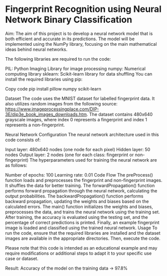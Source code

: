 # Fingerprint Recognition using Neural Network Binary Classification

Aim: The aim of this project is to develop a neural network model that is both efficient and accurate in its predictions. The model will be implemented using the NumPy library, focusing on the main mathematical ideas behind neural networks.

The following libraries are required to run the code:

PIL: Python Imaging Library for image processing
numpy: Numerical computing library
sklearn: Scikit-learn library for data shuffling
You can install the required libraries using pip:

Copy code
pip install pillow numpy scikit-learn

Dataset
The code uses the MNIST dataset for labelled fingerprint data. It also utilizes random images from the following source: https://www.imageprocessingplace.com/DIP-3E/dip3e_book_images_downloads.htm. The dataset contains 480x640 grayscale images, where index 0 represents a fingerprint and index 1 represents a non-fingerprint.

Neural Network Configuration
The neural network architecture used in this code consists of:

Input layer: 480x640 nodes (one node for each pixel)
Hidden layer: 50 nodes
Output layer: 2 nodes (one for each class: fingerprint or non-fingerprint)
The hyperparameters used for training the neural network are as follows:

Number of epochs: 100
Learning rate: 0.01
Code Flow
The preProcess() function loads and preprocesses the fingerprint and non-fingerprint images. It shuffles the data for better training.
The forwardPropagation() function performs forward propagation through the neural network, calculating the output probabilities.
The backwardPropagation() function performs backward propagation, updating the weights and biases based on the calculated errors.
The main() function initializes the weights and biases, preprocesses the data, and trains the neural network using the training set.
After training, the accuracy is evaluated using the testing set, and the percentage of correct predictions is printed.
Finally, an example fingerprint image is loaded and classified using the trained neural network.
Usage
To run the code, ensure that the required libraries are installed and the dataset images are available in the appropriate directories. Then, execute the code.

Please note that this code is intended as an educational example and may require modifications or additional steps to adapt it to your specific use case or dataset.

Result: Accuracy of the model on the training data -> 97.8%
